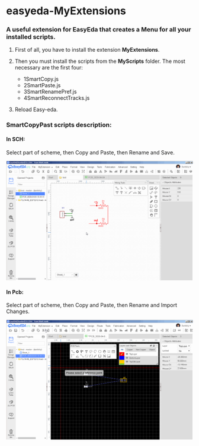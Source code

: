 # easyeda-MyExtensions
### A useful extension for EasyEda that creates a Menu for all your installed scripts.
 
 1) First of all, you have to install the extension **MyExtensions**.
 
 2) Then you must install the scripts from the **MyScripts** folder. 
    The most necessary are the first four: 
     *   1SmartCopy.js
     *   2SmartPaste.js
     *   3SmartRenamePref.js
     *   4SmartReconnectTracks.js
 
 3) Reload Easy-eda.


### SmartCopyPast scripts description:

#### In SCH:
  Select part of scheme, then Copy and Paste, then Rename and Save.

![Preview](https://github.com/duritskiy/easyeda-MyExtensions/blob/v1.0/1%20Sch%20-%20Copy%2CPaste%2CRename.gif)

#### In Pcb:  
   Select part of scheme, then Copy and Paste, then Rename and Import Changes.

![Preview](https://github.com/duritskiy/easyeda-MyExtensions/blob/v1.0/2%20Pcb%20-%20Copy%2CPaste%2CRename.gif)



